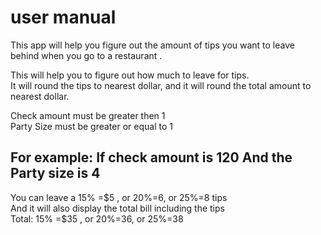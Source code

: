 <h1>user manual</h1> 


This app will help you figure out the amount of tips you want to leave behind when you go to a restaurant . <br />

This will help you to figure out how much to leave for tips. <br />
It will round the tips to nearest dollar, and it will round the total amount to nearest dollar. <br />

Check amount must be greater then 1 <br />
Party Size must be greater or equal to 1  <br />

<h2>For example:
If check amount is 120
And the Party size is 4
</h2>
You can leave a 15% =$5 , or 20%=6, or 25%=8 tips <br />
And it will also display the total bill including the tips <br />
Total: 15% =$35 , or 20%=36, or 25%=38  <br />

